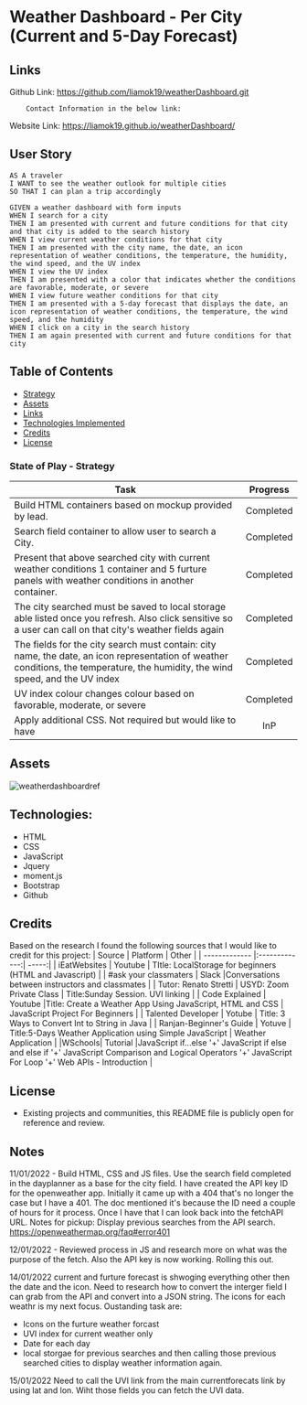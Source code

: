 # Weather Dashboard - Per City (Current and 5-Day Forecast)

## Links
Github Link:
https://github.com/liamok19/weatherDashboard.git

        Contact Information in the below link:

Website Link:
https://liamok19.github.io/weatherDashboard/


## User Story

```
AS A traveler
I WANT to see the weather outlook for multiple cities
SO THAT I can plan a trip accordingly

GIVEN a weather dashboard with form inputs
WHEN I search for a city
THEN I am presented with current and future conditions for that city and that city is added to the search history
WHEN I view current weather conditions for that city
THEN I am presented with the city name, the date, an icon representation of weather conditions, the temperature, the humidity, the wind speed, and the UV index
WHEN I view the UV index
THEN I am presented with a color that indicates whether the conditions are favorable, moderate, or severe
WHEN I view future weather conditions for that city
THEN I am presented with a 5-day forecast that displays the date, an icon representation of weather conditions, the temperature, the wind speed, and the humidity
WHEN I click on a city in the search history
THEN I am again presented with current and future conditions for that city
```


## Table of Contents
- [Strategy](#strategy)
- [Assets](#assets)
- [Links](#links)
- [Technologies Implemented](#Technologies)
- [Credits](#credits)
- [License](#license)


### State of Play - Strategy

| Task       | Progress      | 
| ------------- |:-------------:| 
| Build HTML containers based on mockup provided by lead. | Completed | 
| Search field container to allow user to search a City. | Completed | 
| Present that above searched city with current weather conditions 1 container and 5 furture panels with weather conditions in another container. | Completed | 
| The city searched must be saved to local storage able listed once you refresh. Also click sensitive so a user can call on that city's weather fields again | Completed | 
| The fields for the city search must contain: city name, the date, an icon representation of weather conditions, the temperature, the humidity, the wind speed, and the UV index | Completed | 
| UV index colour changes colour based on favorable, moderate, or severe | Completed  | 
| Apply additional CSS. Not required but would like to have | InP  | 


## Assets
![weatherdashboardref](./assets/images/WeatherDashboard.gif)

## Technologies:
- HTML 
- CSS
- JavaScript 
- Jquery
- moment.js
- Bootstrap 
- Github

## Credits

Based on the research I found the following sources that I would like to credit for this project: 
| Source        | Platform      | Other  |
| ------------- |:-------------:| -----:|
|  iEatWebsites | Youtube      | TItle: LocalStorage for beginners (HTML and Javascript)
  | 
| #ask your classmaters | Slack      |Conversations between instructors and classmates |
| Tutor: Renato Stretti | USYD: Zoom Private Class    | Title:Sunday Session. UVI linking |
| Code Explained  |  Youtube  |Title: Create a Weather App Using JavaScript, HTML and CSS | JavaScript Project For Beginners |
| Talented Developer  |  Yotube   | Title: 3 Ways to Convert Int to String in Java
|
| Ranjan-Beginner's Guide  |  Yotuve   | Title:5-Days Weather Application using Simple JavaScript | Weather Application
 |
 |WSchools| Tutorial |JavaScript if...else '+' JavaScript if else and else if '+' JavaScript Comparison and Logical Operators '+' JavaScript For Loop '+' Web APIs - Introduction |


## License
- Existing projects and communities, this README file is publicly open for reference and review. 


## Notes
11/01/2022 - Build HTML, CSS and JS files. Use the search field completed in the dayplanner as a base for the city field.  I have created the API key ID for the openweather app. Initially it came up with a 404 that's no longer the case but I have a 401. The doc mentioned it's because the ID need a couple of hours for it process. Once I have that I can look back into the fetchAPI URL.
Notes for pickup: Display previous searches from the API search. https://openweathermap.org/faq#error401 

12/01/2022 - Reviewed process in JS and research more on what was the purpose of the fetch. Also the API key is now working. Rolling this out.

14/01/2022 
current and furture forecast is shwoging everything other then the date and the icon. Need to research how to convert the interger field I can grab from the API and convert into a JSON string. The icons for each weathr is my next focus. Oustanding task are:
- Icons on the furture weather forcast 
- UVI index for current weather only 
- Date for each day 
- local storgae for previous searches and then calling those previous searched cities to display weather information again. 

15/01/2022
Need to call the UVI link from the main currentforecats link by using lat and lon. Wiht those fields you can fetch the UVI data. 
